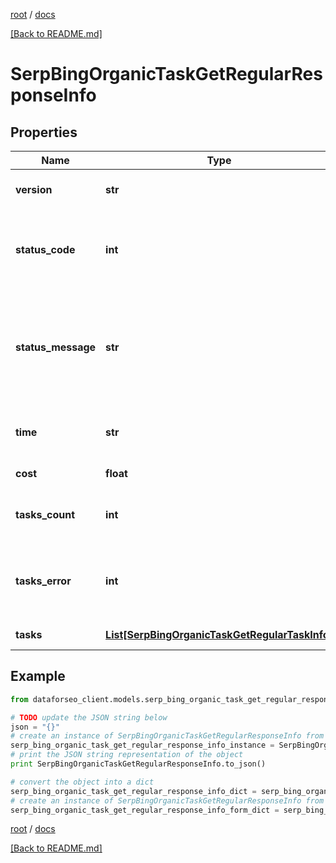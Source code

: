 [root](./../ "root") / [docs](./ "docs")

[[Back to README.md]](./../README.md "[Back to README.md]")

# SerpBingOrganicTaskGetRegularResponseInfo

## Properties

Name | Type | Description | Notes
------------ | ------------- | ------------- | -------------
**version** | **str** | the current version of the API | [optional]
**status_code** | **int** | general status code you can find the full list of the response codes here | [optional]
**status_message** | **str** | general informational message you can find the full list of general informational messages here | [optional]
**time** | **str** | total execution time, seconds | [optional]
**cost** | **float** | total tasks cost, USD | [optional]
**tasks_count** | **int** | the number of tasks in the tasks array | [optional]
**tasks_error** | **int** | the number of tasks in the tasks array returned with an error | [optional]
**tasks** | [**List[SerpBingOrganicTaskGetRegularTaskInfo]**](SerpBingOrganicTaskGetRegularTaskInfo.md) | array of tasks | [optional]

## Example

```python
from dataforseo_client.models.serp_bing_organic_task_get_regular_response_info import SerpBingOrganicTaskGetRegularResponseInfo

# TODO update the JSON string below
json = "{}"
# create an instance of SerpBingOrganicTaskGetRegularResponseInfo from a JSON string
serp_bing_organic_task_get_regular_response_info_instance = SerpBingOrganicTaskGetRegularResponseInfo.from_json(json)
# print the JSON string representation of the object
print SerpBingOrganicTaskGetRegularResponseInfo.to_json()

# convert the object into a dict
serp_bing_organic_task_get_regular_response_info_dict = serp_bing_organic_task_get_regular_response_info_instance.to_dict()
# create an instance of SerpBingOrganicTaskGetRegularResponseInfo from a dict
serp_bing_organic_task_get_regular_response_info_form_dict = serp_bing_organic_task_get_regular_response_info.from_dict(serp_bing_organic_task_get_regular_response_info_dict)
```

  

[root](./../ "root") / [docs](./ "docs")

[[Back to README.md]](./../README.md "[Back to README.md]")